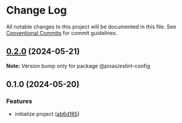 # Change Log

All notable changes to this project will be documented in this file.
See [Conventional Commits](https://conventionalcommits.org) for commit guidelines.

## [0.2.0](https://github.com/kagawagao/pixas/compare/v0.1.2...v0.2.0) (2024-05-21)

**Note:** Version bump only for package @pixas/eslint-config

## 0.1.0 (2024-05-20)

### Features

- initialize project ([ab6d185](https://github.com/kagawagao/pixas/commit/ab6d1855815a0c53fd72b3a844dadd39bae5a002))
